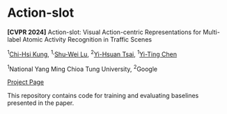 # Action-slot

**[CVPR 2024]** Action-slot: Visual Action-centric Representations for Multi-label Atomic Activity Recognition in Traffic Scenes

<sup>1</sup>[Chi-Hsi Kung]([https://mengdaxu.github.io/](https://hankkung.github.io/website/)),  <sup>1,</sup>[Shu-Wei Lu](),  <sup>2</sup>[Yi-Hsuan Tsai]([https://cheng-chi.github.io/](https://sites.google.com/site/yihsuantsai/)),  <sup>1</sup>[Yi-Ting Chen]([https://www.cs.cmu.edu/~mmv/](https://sites.google.com/site/yitingchen0524))

<sup>1</sup>National Yang Ming Chioa Tung University,  <sup>2</sup>Google

[Project Page](https://arxiv.org/pdf/2307.09955.pdf](https://hcis-lab.github.io/Action-slot/))

This repository contains code for training and evaluating baselines presented in the paper.
